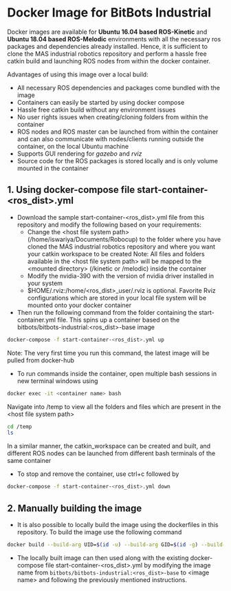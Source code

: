 # Docker Image for BitBots Industrial
Docker images are available for **Ubuntu 16.04 based ROS-Kinetic** and **Ubuntu 18.04 based ROS-Melodic** environments with all the necessary ros packages and dependencies already installed. Hence, it is sufficient to clone the MAS industrial robotics repository and perform a hassle free catkin build and launching ROS nodes from within the docker container. <br>

Advantages of using this image over a local build:
* All necessary ROS dependencies and packages come bundled with the image
* Containers can easily be started by using docker compose
* Hassle free catkin build without any environment issues
* No user rights issues when creating/cloning folders from within the container
* ROS nodes and ROS master can be launched from within the container and can also communicate with nodes/clients running outside the container, on the local Ubuntu machine
* Supports GUI rendering for *gazebo* and *rviz*
* Source code for the ROS packages is stored locally and is only volume mounted in the container

## 1. Using docker-compose file start-container-<ros_dist>.yml

* Download the sample start-container-<ros_dist>.yml file from this repository and modify the following based on your requirements:
  * Change the \<host file system path\> (/home/iswariya/Documents/Robocup) to the folder where you have cloned the MAS industrial robotics repository and where you want your catkin workspace to be created
  Note: All files and folders available in the \<host file system path\> will be mapped to the \<mounted directory\> (/kinetic or /melodic) inside the container
  * Modify the nvidia-390 with the version of nvidia driver installed in your system
  * $HOME/.rviz:/home/<ros_dist>_user/.rviz is optional. Favorite Rviz configurations which are stored in your local file system will be mounted onto your docker container
* Then run the following command from the folder containing the start-container.yml file. This spins up a container based on the bitbots/bitbots-industrial:<ros_dist>-base image
```sh
docker-compose -f start-container-<ros_dist>.yml up
```
Note: The very first time you run this command, the latest image will be pulled from docker-hub
* To run commands inside the container, open multiple bash sessions in new terminal windows using
```sh
docker exec -it <container name> bash
```
Navigate into /temp to view all the folders and files which are present in the \<host file system path\>
```sh
cd /temp
ls
```
In a similar manner, the catkin_workspace can be created and built, and different ROS nodes can be launched from different bash terminals of the same container
* To stop and remove the container, use ctrl+c followed by 
```sh
docker-compose -f start-container-<ros_dist>.yml down
```

## 2. Manually building the image 
* It is also possible to locally build the image using the dockerfiles in this repository. To build the image use the following command
```sh
docker build --build-arg UID=$(id -u) --build-arg GID=$(id -g) --build-arg UNAME=$USER <image name> .
```
* The locally built image can then used along with the existing docker-compose file start-container-<ros_dist>.yml by modifying the image name from `bitbots/bitbots-industrial:<ros_dist>-base` to \<image name\> and following the previously mentioned instructions.
